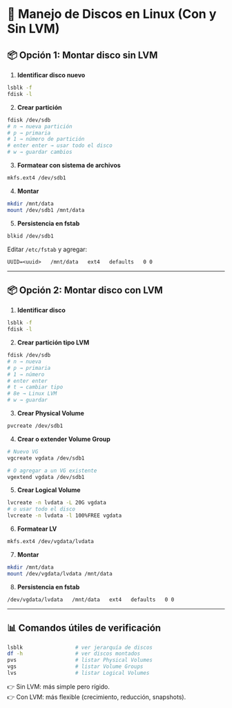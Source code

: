 # 💽 Manejo de Discos en Linux (Con y Sin LVM)

## 📦 Opción 1: Montar disco **sin LVM**
1. **Identificar disco nuevo**
```bash
lsblk -f
fdisk -l
```

2. **Crear partición**
```bash
fdisk /dev/sdb
# n → nueva partición
# p → primaria
# 1 → número de partición
# enter enter → usar todo el disco
# w → guardar cambios
```

3. **Formatear con sistema de archivos**
```bash
mkfs.ext4 /dev/sdb1
```

4. **Montar**
```bash
mkdir /mnt/data
mount /dev/sdb1 /mnt/data
```

5. **Persistencia en fstab**
```bash
blkid /dev/sdb1
```
Editar `/etc/fstab` y agregar:
```
UUID=<uuid>   /mnt/data   ext4   defaults   0 0
```

---

## 📦 Opción 2: Montar disco **con LVM**
1. **Identificar disco**
```bash
lsblk -f
fdisk -l
```

2. **Crear partición tipo LVM**
```bash
fdisk /dev/sdb
# n → nueva
# p → primaria
# 1 → número
# enter enter
# t → cambiar tipo
# 8e → Linux LVM
# w → guardar
```

3. **Crear Physical Volume**
```bash
pvcreate /dev/sdb1
```

4. **Crear o extender Volume Group**
```bash
# Nuevo VG
vgcreate vgdata /dev/sdb1

# O agregar a un VG existente
vgextend vgdata /dev/sdb1
```

5. **Crear Logical Volume**
```bash
lvcreate -n lvdata -L 20G vgdata
# o usar todo el disco
lvcreate -n lvdata -l 100%FREE vgdata
```

6. **Formatear LV**
```bash
mkfs.ext4 /dev/vgdata/lvdata
```

7. **Montar**
```bash
mkdir /mnt/data
mount /dev/vgdata/lvdata /mnt/data
```

8. **Persistencia en fstab**
```
/dev/vgdata/lvdata   /mnt/data   ext4   defaults   0 0
```

---

## 📊 Comandos útiles de verificación
```bash
lsblk                 # ver jerarquía de discos
df -h                 # ver discos montados
pvs                   # listar Physical Volumes
vgs                   # listar Volume Groups
lvs                   # listar Logical Volumes
```

👉 Sin LVM: más simple pero rígido.  
👉 Con LVM: más flexible (crecimiento, reducción, snapshots).
